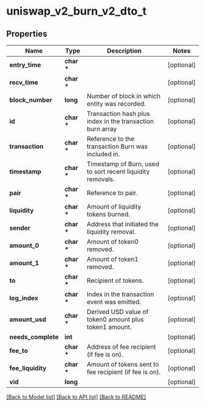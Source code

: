 # uniswap_v2_burn_v2_dto_t

## Properties
Name | Type | Description | Notes
------------ | ------------- | ------------- | -------------
**entry_time** | **char \*** |  | [optional] 
**recv_time** | **char \*** |  | [optional] 
**block_number** | **long** | Number of block in which entity was recorded. | [optional] 
**id** | **char \*** | Transaction hash plus index in the transaction burn array | [optional] 
**transaction** | **char \*** | Reference to the transaction Burn was included in. | [optional] 
**timestamp** | **char \*** | Timestamp of Burn, used to sort recent liquidity removals. | [optional] 
**pair** | **char \*** | Reference to pair. | [optional] 
**liquidity** | **char \*** | Amount of liquidity tokens burned. | [optional] 
**sender** | **char \*** | Address that initiated the liquidity removal. | [optional] 
**amount_0** | **char \*** | Amount of token0 removed. | [optional] 
**amount_1** | **char \*** | Amount of token1 removed. | [optional] 
**to** | **char \*** | Recipient of tokens. | [optional] 
**log_index** | **char \*** | Index in the transaction event was emitted. | [optional] 
**amount_usd** | **char \*** | Derived USD value of token0 amount plus token1 amount. | [optional] 
**needs_complete** | **int** |  | [optional] 
**fee_to** | **char \*** | Address of fee recipient (if fee is on). | [optional] 
**fee_liquidity** | **char \*** | Amount of tokens sent to fee recipient (if fee is on). | [optional] 
**vid** | **long** |  | [optional] 

[[Back to Model list]](../README.md#documentation-for-models) [[Back to API list]](../README.md#documentation-for-api-endpoints) [[Back to README]](../README.md)


